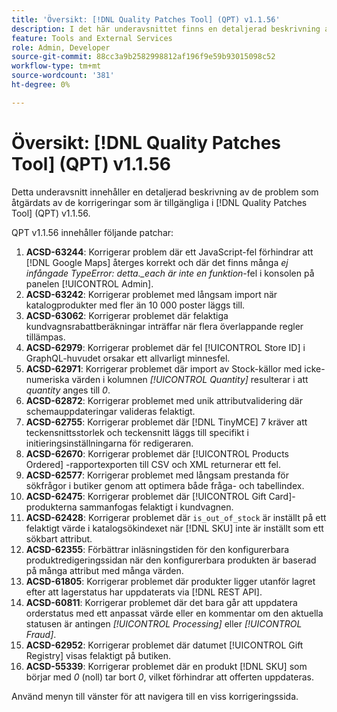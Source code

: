 ```yaml
---
title: 'Översikt: [!DNL Quality Patches Tool] (QPT) v1.1.56'
description: I det här underavsnittet finns en detaljerad beskrivning av de problem som åtgärdats av de korrigeringar som finns i  [!DNL Quality Patches Tool] (QPT) v1.1.56.
feature: Tools and External Services
role: Admin, Developer
source-git-commit: 88cc3a9b2582998812af196f9e59b93015098c52
workflow-type: tm+mt
source-wordcount: '381'
ht-degree: 0%

---
```


# Översikt: [!DNL Quality Patches Tool] (QPT) v1.1.56

Detta underavsnitt innehåller en detaljerad beskrivning av de problem som åtgärdats av de korrigeringar som är tillgängliga i [!DNL Quality Patches Tool] (QPT) v1.1.56.

QPT v1.1.56 innehåller följande patchar:

1. **ACSD-63244**: Korrigerar problem där ett JavaScript-fel förhindrar att [!DNL Google Maps] återges korrekt och där det finns många *ej infångade TypeError: detta._each är inte en funktion*-fel i konsolen på panelen [!UICONTROL Admin].
1. **ACSD-63242**: Korrigerar problemet med långsam import när katalogprodukter med fler än 10 000 poster läggs till.
1. **ACSD-63062**: Korrigerar problemet där felaktiga kundvagnsrabattberäkningar inträffar när flera överlappande regler tillämpas.
1. **ACSD-62979**: Korrigerar problemet där fel [!UICONTROL Store ID] i GraphQL-huvudet orsakar ett allvarligt minnesfel.
1. **ACSD-62971**: Korrigerar problemet där import av Stock-källor med icke-numeriska värden i kolumnen *[!UICONTROL Quantity]* resulterar i att *quantity* anges till *0*.
1. **ACSD-62872**: Korrigerar problemet med unik attributvalidering där schemauppdateringar valideras felaktigt.
1. **ACSD-62755**: Korrigerar problemet där [!DNL TinyMCE] 7 kräver att teckensnittsstorlek och teckensnitt läggs till specifikt i initieringsinställningarna för redigeraren.
1. **ACSD-62670**: Korrigerar problemet där [!UICONTROL Products Ordered] -rapportexporten till CSV och XML returnerar ett fel.
1. **ACSD-62577**: Korrigerar problemet med långsam prestanda för sökfrågor i butiker genom att optimera både fråga- och tabellindex.
1. **ACSD-62475**: Korrigerar problemet där [!UICONTROL Gift Card]-produkterna sammanfogas felaktigt i kundvagnen.
1. **ACSD-62428**: Korrigerar problemet där `is_out_of_stock` är inställt på ett felaktigt värde i katalogsökindexet när [!DNL SKU] inte är inställt som ett sökbart attribut.
1. **ACSD-62355**: Förbättrar inläsningstiden för den konfigurerbara produktredigeringssidan när den konfigurerbara produkten är baserad på många attribut med många värden.
1. **ACSD-61805**: Korrigerar problemet där produkter ligger utanför lagret efter att lagerstatus har uppdaterats via [!DNL REST API].
1. **ACSD-60811**: Korrigerar problemet där det bara går att uppdatera orderstatus med ett anpassat värde eller en kommentar om den aktuella statusen är antingen *[!UICONTROL Processing]* eller *[!UICONTROL Fraud]*.
1. **ACSD-62952**: Korrigerar problemet där datumet [!UICONTROL Gift Registry] visas felaktigt på butiken.
1. **ACSD-55339**: Korrigerar problemet där en produkt [!DNL SKU] som börjar med *0* (noll) tar bort *0*, vilket förhindrar att offerten uppdateras.

Använd menyn till vänster för att navigera till en viss korrigeringssida.
